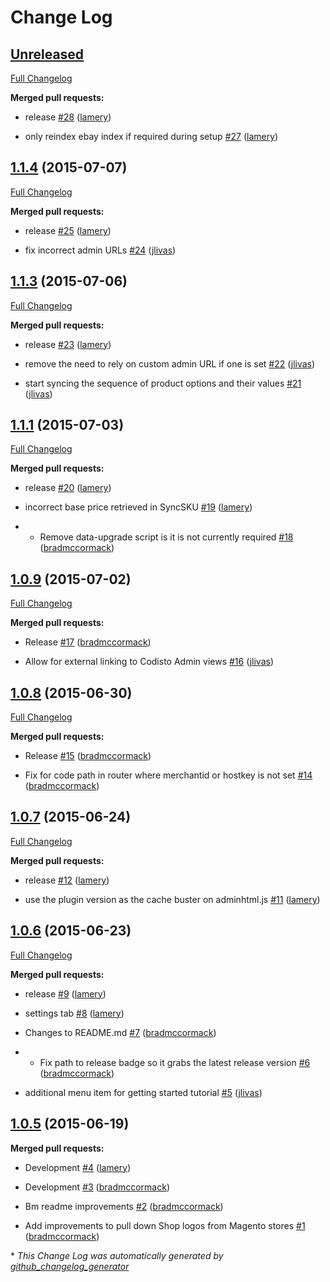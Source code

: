 # Change Log

## [Unreleased](https://github.com/CodistoConnect/CodistoConnect/tree/HEAD)

[Full Changelog](https://github.com/CodistoConnect/CodistoConnect/compare/1.1.4...HEAD)

**Merged pull requests:**

- release [\#28](https://github.com/CodistoConnect/CodistoConnect/pull/28) ([lamery](https://github.com/lamery))

- only reindex ebay index if required during setup [\#27](https://github.com/CodistoConnect/CodistoConnect/pull/27) ([lamery](https://github.com/lamery))

## [1.1.4](https://github.com/CodistoConnect/CodistoConnect/tree/1.1.4) (2015-07-07)

[Full Changelog](https://github.com/CodistoConnect/CodistoConnect/compare/1.1.3...1.1.4)

**Merged pull requests:**

- release [\#25](https://github.com/CodistoConnect/CodistoConnect/pull/25) ([lamery](https://github.com/lamery))

- fix incorrect admin URLs [\#24](https://github.com/CodistoConnect/CodistoConnect/pull/24) ([jlivas](https://github.com/jlivas))

## [1.1.3](https://github.com/CodistoConnect/CodistoConnect/tree/1.1.3) (2015-07-06)

[Full Changelog](https://github.com/CodistoConnect/CodistoConnect/compare/1.1.1...1.1.3)

**Merged pull requests:**

- release [\#23](https://github.com/CodistoConnect/CodistoConnect/pull/23) ([lamery](https://github.com/lamery))

- remove the need to rely on custom admin URL if one is set [\#22](https://github.com/CodistoConnect/CodistoConnect/pull/22) ([jlivas](https://github.com/jlivas))

- start syncing the sequence of product options and their values [\#21](https://github.com/CodistoConnect/CodistoConnect/pull/21) ([jlivas](https://github.com/jlivas))

## [1.1.1](https://github.com/CodistoConnect/CodistoConnect/tree/1.1.1) (2015-07-03)

[Full Changelog](https://github.com/CodistoConnect/CodistoConnect/compare/1.0.9...1.1.1)

**Merged pull requests:**

- release [\#20](https://github.com/CodistoConnect/CodistoConnect/pull/20) ([lamery](https://github.com/lamery))

- incorrect base price retrieved in SyncSKU [\#19](https://github.com/CodistoConnect/CodistoConnect/pull/19) ([lamery](https://github.com/lamery))

- - Remove data-upgrade script is it is not currently required [\#18](https://github.com/CodistoConnect/CodistoConnect/pull/18) ([bradmccormack](https://github.com/bradmccormack))

## [1.0.9](https://github.com/CodistoConnect/CodistoConnect/tree/1.0.9) (2015-07-02)

[Full Changelog](https://github.com/CodistoConnect/CodistoConnect/compare/1.0.8...1.0.9)

**Merged pull requests:**

- Release [\#17](https://github.com/CodistoConnect/CodistoConnect/pull/17) ([bradmccormack](https://github.com/bradmccormack))

- Allow for external linking to Codisto Admin views [\#16](https://github.com/CodistoConnect/CodistoConnect/pull/16) ([jlivas](https://github.com/jlivas))

## [1.0.8](https://github.com/CodistoConnect/CodistoConnect/tree/1.0.8) (2015-06-30)

[Full Changelog](https://github.com/CodistoConnect/CodistoConnect/compare/1.0.7...1.0.8)

**Merged pull requests:**

- Release [\#15](https://github.com/CodistoConnect/CodistoConnect/pull/15) ([bradmccormack](https://github.com/bradmccormack))

- Fix for code path in router where merchantid or hostkey is not set [\#14](https://github.com/CodistoConnect/CodistoConnect/pull/14) ([bradmccormack](https://github.com/bradmccormack))

## [1.0.7](https://github.com/CodistoConnect/CodistoConnect/tree/1.0.7) (2015-06-24)

[Full Changelog](https://github.com/CodistoConnect/CodistoConnect/compare/1.0.6...1.0.7)

**Merged pull requests:**

- release [\#12](https://github.com/CodistoConnect/CodistoConnect/pull/12) ([lamery](https://github.com/lamery))

- use the plugin version as the cache buster on adminhtml.js [\#11](https://github.com/CodistoConnect/CodistoConnect/pull/11) ([lamery](https://github.com/lamery))

## [1.0.6](https://github.com/CodistoConnect/CodistoConnect/tree/1.0.6) (2015-06-23)

[Full Changelog](https://github.com/CodistoConnect/CodistoConnect/compare/1.0.5...1.0.6)

**Merged pull requests:**

- release [\#9](https://github.com/CodistoConnect/CodistoConnect/pull/9) ([lamery](https://github.com/lamery))

- settings tab [\#8](https://github.com/CodistoConnect/CodistoConnect/pull/8) ([lamery](https://github.com/lamery))

- Changes to README.md [\#7](https://github.com/CodistoConnect/CodistoConnect/pull/7) ([bradmccormack](https://github.com/bradmccormack))

- - Fix path to release badge so it grabs the latest release version [\#6](https://github.com/CodistoConnect/CodistoConnect/pull/6) ([bradmccormack](https://github.com/bradmccormack))

- additional menu item for getting started tutorial [\#5](https://github.com/CodistoConnect/CodistoConnect/pull/5) ([jlivas](https://github.com/jlivas))

## [1.0.5](https://github.com/CodistoConnect/CodistoConnect/tree/1.0.5) (2015-06-19)

**Merged pull requests:**

- Development [\#4](https://github.com/CodistoConnect/CodistoConnect/pull/4) ([lamery](https://github.com/lamery))

- Development [\#3](https://github.com/CodistoConnect/CodistoConnect/pull/3) ([bradmccormack](https://github.com/bradmccormack))

- Bm readme improvements [\#2](https://github.com/CodistoConnect/CodistoConnect/pull/2) ([bradmccormack](https://github.com/bradmccormack))

- Add improvements to pull down Shop logos from Magento stores [\#1](https://github.com/CodistoConnect/CodistoConnect/pull/1) ([bradmccormack](https://github.com/bradmccormack))



\* *This Change Log was automatically generated by [github_changelog_generator](https://github.com/skywinder/Github-Changelog-Generator)*